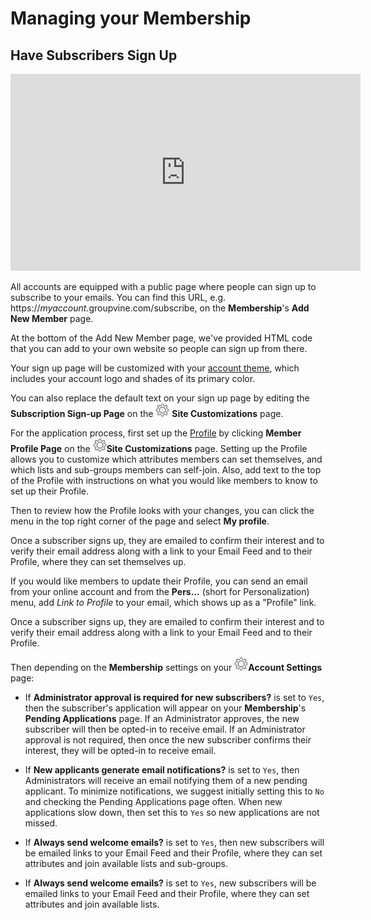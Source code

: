 # Managing your Membership

<span id="gv-2members-14membersAdd"></span>
## Have Subscribers Sign Up

<div style="text-align:center" class="tutorialVid">
  <iframe width="560" height="315" title="Add a Single New Member" frameborder="0" 
          src="https://www.youtube.com/embed/aN4GaonEmb0?modestbranding=1&listType=playlist&list=PLL5nMi8cccNSjt9jK6Lc39ZkOyD44uFae&rel=0"
          allow="accelerometer; autoplay=0; clipboard-write; encrypted-media; gyroscope; 
          picture-in-picture" allowfullscreen>
  </iframe>
</div>


All accounts are equipped with a public page where people can sign up to
subscribe to your emails.
You can find this URL, e.g. https://*myaccount*.groupvine.com/subscribe, on the **Membership**'s **Add New Member** page. 

<span class="adv">
  
At the bottom of the Add New Member page, we've provided HTML
code that you can add to your own website so people can sign up from
there.

</span> <!-- adv -->

Your sign up page will be customized with your
[account theme](/3-send/4-sendSettings.md?gv-qargs=0#gv-3send-4sendsettings-theme-colors),
which includes your account logo and shades of its primary color.

<span class="sub g4s">
  
You can also replace the default text on your sign up page by editing
the **Subscription Sign-up Page** on the <img src="/docimages/transparent-gear-icon.png" height="22"> **Site Customizations** page.

<span class="highlight">

For the application process, first set up the [Profile](/2-members/5-membersProfile.md?gv-qargs=0#gv-2members-5membersprofile) by 
clicking **Member Profile Page** on the <img src="/docimages/transparent-gear-icon.png" height="22">**Site Customizations** page.  Setting up the Profile 
allows you to customize which attributes members can set themselves, and which lists and sub-groups members can self-join.  Also, add text to the top of the Profile with instructions on what you would like members to know to set up their Profile.  

Then to review how the Profile looks with your changes, you can click the menu in the top right corner of the page and select **My profile**.

Once a subscriber signs up, they are emailed to confirm their interest
and to verify their email address along with a link to your Email Feed and to their Profile, 
where they can set themselves up.

If you would like members to update their Profile, you can send an email from your online account and from the **Pers...** (short for Personalization) menu, 
add *Link to Profile* to your email, which shows up as a "Profile" link.

</span> <!-- highlight -->

</span> <!-- sub g4s -->

<span class="free">
  
Once a subscriber signs up, they are emailed to confirm their interest
and to verify their email address along with a link to your Email Feed and to their Profile.

</span> <!-- free -->

Then depending on the **Membership** settings on your 
<img src="/docimages/transparent-gear-icon.png" height="22">**Account Settings** page:

<span class="sub g4s">

* If **Administrator approval is required for new subscribers?** is set to `Yes`, then the subscriber's application will appear on your 
**Membership**'s **Pending Applications** page.
If an Administrator approves, the new subscriber will then be opted-in to receive email.
If an Administrator approval is not required, then once the new subscriber
confirms their interest, they will be opted-in to receive email. 

* If **New applicants generate email notifications?** is set to `Yes`, then Administrators will receive an email notifying them of a new pending applicant.
To minimize notifications, we suggest initially setting this to `No` and checking the Pending
Applications page often.  When new applications slow down, then set this to `Yes` so new applications are not missed.

* If **Always send welcome emails?** is set to `Yes`, then new subscribers will be emailed links to your Email Feed and their Profile, where they
can set attributes and join available lists and sub-groups.

</span> <!-- sub g4s -->

<span class="free">

* If **Always send welcome emails?** is set to `Yes`, new subscribers will be emailed links to your Email Feed and their Profile, where they can
set attributes and join available lists.  

</span>



